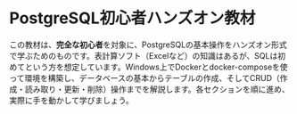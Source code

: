 # PostgreSQL初心者ハンズオン教材

この教材は、**完全な初心者**を対象に、PostgreSQLの基本操作をハンズオン形式で学ぶためのものです。表計算ソフト（Excelなど）の知識はあるが、SQLは初めてという方を想定しています。Windows上でDockerとdocker-composeを使って環境を構築し、データベースの基本からテーブルの作成、そしてCRUD（作成・読み取り・更新・削除）操作までを解説します。各セクションを順に進め、実際に手を動かして学びましょう。